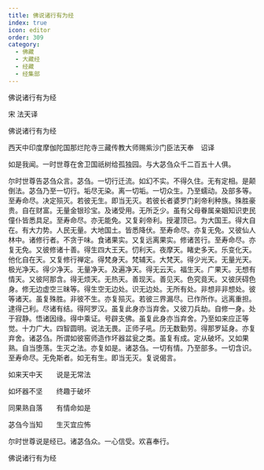 ```yaml
---
title: 佛说诸行有为经
index: true
icon: editor
order: 309
category:
  - 佛藏
  - 大藏经
  - 经藏
  - 经集部
---
```


  佛说诸行有为经  

宋 法天译  

佛说诸行有为经  

西天中印度摩伽陀国那烂陀寺三藏传教大师赐紫沙门臣法天奉　诏译  

如是我闻。一时世尊在舍卫国祇树给孤独园。与大苾刍众千二百五十人俱。  

尔时世尊告苾刍众言。苾刍。一切行迁流。如幻不实。不得久住。无有定相。是颠倒法。苾刍乃至一切行。垢尽无染。离一切垢。一切众生。乃至蠕动。及部多等。至寿命尽。决定殒灭。若彼无生。即当无灭。若彼长者婆罗门刹帝利种族。殊胜豪贵。自在财富。无量金银珍宝。及诸受用。无所乏少。虽有父母眷属亲姻知识吏民僮仆皆悉具足。至寿命尽。亦无能免。又复刹帝利。授灌顶已。为大国王。得大自在。有大力势。人民无量。大地国土。皆悉降伏。至寿命尽。亦复无免。又彼仙人林中。诸修行者。不贪于味。食诸果实。又复远离果实。修诸苦行。至寿命尽。亦复无免。又彼修诸十善。得生四大王天。忉利天。夜摩天。睹史多天。乐变化天。他化自在天。又复修行禅定。得梵身天。梵辅天。大梵天。得少光天。无量光天。极光净天。得少净天。无量净天。及遍净天。得无云天。福生天。广果天。无想有情天。又彼阿那含。得无烦天。无热天。善现天。善见天。色究竟天。又彼厌碍色身。修无边虚空三昧等。得生空无边处。识无边处。无所有处。非想非非想处。彼等诸天。虽复殊胜。非彼不生。亦复殒灭。若彼三界漏尽。已作所作。远离重担。逮得己利。尽诸有结。得阿罗汉。虽复此身亦当弃舍。又彼刀兵劫。自修一身。处于寂静。悟诸因缘。得中乘证。号辟支佛。虽复此身亦当弃舍。乃至如来应正等觉。十力广大。四智圆明。说法无畏。正师子吼。历无数勤劳。得那罗延身。亦复弃舍。诸苾刍。所谓如彼窑师造作坏器盆瓮之类。虽复有成。定从破坏。又如果熟。自当堕落。生灭之法。亦复如是。诸苾刍。一切有情。乃至部多。一切含识。至寿命尽。无免斯者。如无有生。即当无灭。复说偈言。  

如来天中天　　说是无常法  

如坏器不坚　　终趣于破坏  

同果熟自落　　有情命如是  

苾刍今当知　　生灭宜应怖  

尔时世尊说是经已。诸苾刍众。一心信受。欢喜奉行。  

佛说诸行有为经  
